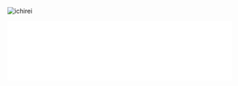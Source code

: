 
![ichirei](https://github.com/user-attachments/assets/020609a7-faa0-4dbf-bb25-13568a618b1a)

![ichirei](/ichirei.svg)
